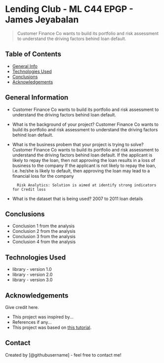 # Lending Club - ML C44 EPGP - James Jeyabalan
> Customer Finance Co wants to build its portfolio and risk assessment to understand the driving factors behind loan default.


## Table of Contents
* [General Info](#general-information)
* [Technologies Used](#technologies-used)
* [Conclusions](#conclusions)
* [Acknowledgements](#acknowledgements)

## General Information
- Customer Finance Co wants to build its portfolio and risk assessment to understand the driving factors behind loan default.
- What is the background of your project?
    Customer Finance Co wants to build its portfolio and risk assessment to understand the driving factors behind loan default.
- What is the business probem that your project is trying to solve?
    Customer Finance Co wants to build its portfolio and risk assessment to understand the driving factors behind loan default.
    	If the applicant is likely to repay the loan, then not approving the loan results in a loss of business to the company
        If the applicant is not likely to repay the loan, i.e. he/she is likely to default, then approving the loan may lead to a financial loss for the company 

        Risk Analytics: Solution is aimed at identify strong indicators for Credit loss

- What is the dataset that is being used?
    2007 to 2011 loan details

## Conclusions
- Conclusion 1 from the analysis
- Conclusion 2 from the analysis
- Conclusion 3 from the analysis
- Conclusion 4 from the analysis

## Technologies Used
- library - version 1.0
- library - version 2.0
- library - version 3.0

<!-- As the libraries versions keep on changing, it is recommended to mention the version of library used in this project -->

## Acknowledgements
Give credit here.
- This project was inspired by...
- References if any...
- This project was based on [this tutorial](https://www.example.com).


## Contact
Created by [@githubusername] - feel free to contact me!


<!-- Optional -->
<!-- ## License -->
<!-- This project is open source and available under the [... License](). -->

<!-- You don't have to include all sections - just the one's relevant to your project -->